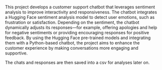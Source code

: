 This project develops a customer support chatbot that leverages sentiment analysis to improve interactivity and responsiveness. The chatbot integrates a Hugging Face sentiment analysis model to detect user emotions, such as frustration or satisfaction. Depending on the sentiment, the chatbot dynamically adjusts its responses—for example, offering apologies and help for negative sentiments or providing encouraging responses for positive feedback. By using the Hugging Face pre-trained models and integrating them with a Python-based chatbot, the project aims to enhance the customer experience by making conversations more engaging and supportive.

The chats and responses are then saved into a csv for analyses later on.
